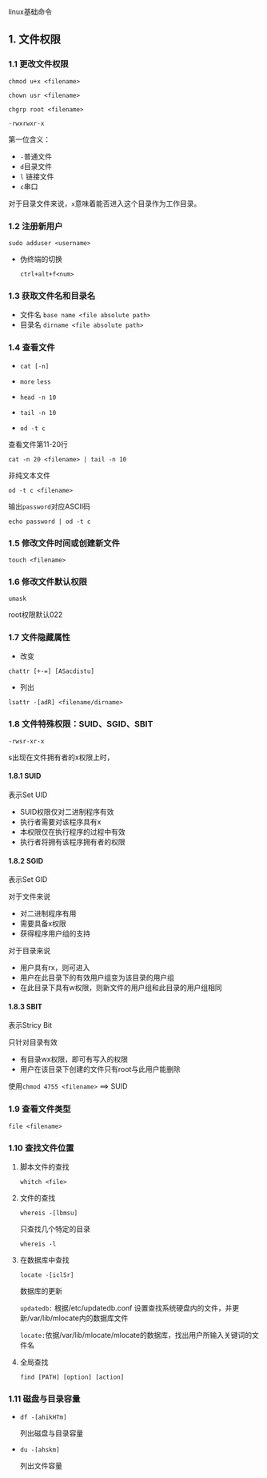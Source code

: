 linux基础命令



## 1. 文件权限



### 1.1 更改文件权限

`chmod u+x <filename>`

`chown usr <filename>`

`chgrp root <filename>`



`-rwxrwxr-x`

第一位含义：

* `-`普通文件
* `d`目录文件
* `l` 链接文件
* `c`串口

对于目录文件来说，`x`意味着能否进入这个目录作为工作目录。



### 1.2 注册新用户

`sudo adduser <username>`

* 伪终端的切换

  `ctrl+alt+f<num>`



### 1.3 获取文件名和目录名



* 文件名 `base name <file absolute path>`
* 目录名 `dirname <file absolute path>`





### 1.4 查看文件

* `cat [-n]`
* `more` `less`
* `head -n 10`
* `tail -n 10`

* `od -t c `

查看文件第11-20行

`cat -n 20 <filename> | tail -n 10`

非纯文本文件

`od -t c <filename>`

输出`password`对应ASCII码

`echo password | od -t c`

### 1.5 修改文件时间或创建新文件

`touch <filename>`



### 1.6 修改文件默认权限

`umask`

root权限默认022



### 1.7 文件隐藏属性

* 改变

`chattr [+-=] [ASacdistu]`

* 列出

`lsattr -[adR] <filename/dirname>`



### 1.8 文件特殊权限：SUID、SGID、SBIT

`-rwsr-xr-x`

s出现在文件拥有者的x权限上时，



#### 1.8.1 SUID

表示Set UID

* SUID权限仅对二进制程序有效
* 执行者需要对该程序具有x
* 本权限仅在执行程序的过程中有效
* 执行者将拥有该程序拥有者的权限

#### 1.8.2 SGID

表示Set GID



对于文件来说

* 对二进制程序有用
* 需要具备x权限
* 获得程序用户组的支持

对于目录来说

* 用户具有rx，则可进入
* 用户在此目录下的有效用户组变为该目录的用户组
* 在此目录下具有w权限，则新文件的用户组和此目录的用户组相同



#### 1.8.3 SBIT

表示Stricy Bit



只针对目录有效

* 有目录wx权限，即可有写入的权限
* 用户在该目录下创建的文件只有root与此用户能删除





使用`chmod 4755 <filename>` ==> SUID





### 1.9 查看文件类型

`file <filename>`



### 1.10 查找文件位置



1. 脚本文件的查找

   `whitch <file>`

2. 文件的查找

   `whereis -[lbmsu]`

   只查找几个特定的目录

   `whereis -l`

3. 在数据库中查找

   `locate -[iclSr]`

   数据库的更新

   `updatedb:` 根据/etc/updatedb.conf 设置查找系统硬盘内的文件，并更新/var/lib/mlocate内的数据库文件

   `locate:`依据/var/lib/mlocate/mlocate的数据库，找出用户所输入关键词的文件名

4. 全局查找

   `find [PATH] [option] [action]`





### 1.11 磁盘与目录容量



* `df -[ahikHTm]`

  列出磁盘与目录容量

* `du -[ahskm]`

  列出文件容量





































 